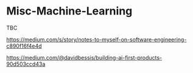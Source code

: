 # Misc-Machine-Learning



TBC

https://medium.com/s/story/notes-to-myself-on-software-engineering-c890f16f4e4d

https://medium.com/@davidbessis/building-ai-first-products-90d503ccd43a

